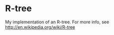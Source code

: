 R-tree
======

My implementation of an R-tree. For more info, see http://en.wikipedia.org/wiki/R-tree
